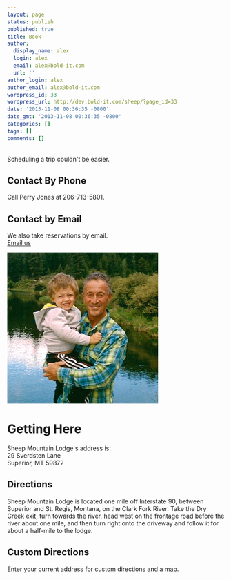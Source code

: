 ```yaml
---
layout: page
status: publish
published: true
title: Book
author:
  display_name: alex
  login: alex
  email: alex@bold-it.com
  url: ''
author_login: alex
author_email: alex@bold-it.com
wordpress_id: 33
wordpress_url: http://dev.bold-it.com/sheep/?page_id=33
date: '2013-11-08 00:36:35 -0800'
date_gmt: '2013-11-08 00:36:35 -0800'
categories: []
tags: []
comments: []
---
```

<div class="jumbotron">
<div class="row">
<div class="col-md-8">
<p>Scheduling a trip couldn't be easier.</p>
<h2>Contact By Phone</h2>
<p>Call Perry Jones at 206-713-5801.</p>
<h2>Contact by Email</h2>
<p>We also take reservations by email.<br />
<a class="btn btn-info" href="mailto:kphbc@earthlink.net?subject=Sheep Mountain Lodge" target="_blank">Email us</a>
</div>
<div class="col-md-4">
<img class="img-responsive img-rounded" src="/images/contact-side.png" alt="Perry Jones" />
</div>
</div>
</div>
<h1>Getting Here</h1>
<p>Sheep Mountain Lodge's address is:<br />
29 Sverdsten Lane<br />
Superior, MT 59872</p>
<h2>Directions</h2>
<p>Sheep Mountain Lodge is located one mile off Interstate 90, between Superior and St. Regis, Montana, on the Clark Fork River. Take the Dry Creek exit, turn towards the river, head west on the frontage road before the river about one mile, and then turn right onto the driveway and follow it for about a half-mile to the lodge.</p>
<h2>Custom Directions</h2>
<p>Enter your current address for custom directions and a map.<br />
<script type="text/javascript" src="//www.gmodules.com/ig/ifr?url=http://hosting.gmodules.com/ig/gadgets/file/114281111391296844949/driving-directions.xml&amp;up_fromLocation=&amp;up_myLocations=29%20Sverdsten%20Ln%2C%20Superior%2C%20Mt&amp;up_defaultDirectionsType=&amp;up_autoExpand=&amp;synd=open&amp;w=320&amp;h=55&amp;title=Directions+by+Google+Maps&amp;lang=en&amp;country=US&amp;border=%23ffffff%7C3px%2C1px+solid+%23999999&amp;output=js"></script></p>
